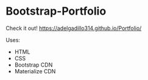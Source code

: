 # Bootstrap-Portfolio

Check it out! https://adelgadillo314.github.io/Portfolio/

Uses: 
- HTML 
- CSS 
- Bootstrap CDN
- Materialize CDN

